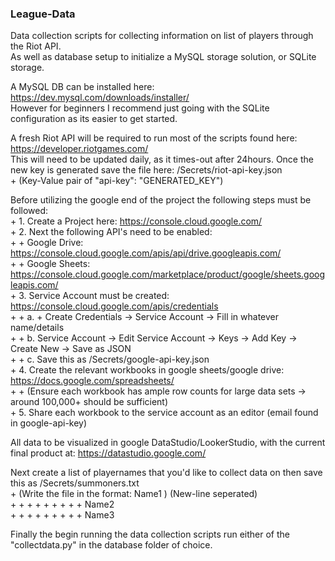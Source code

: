 ### League-Data

Data collection scripts for collecting information on list of players through the Riot API.  
As well as database setup to initialize a MySQL storage solution, or SQLite storage.  

A MySQL DB can be installed here: https://dev.mysql.com/downloads/installer/  
However for beginners I recommend just going with the SQLite configuration as its easier to get started.  

A fresh Riot API will be required to run most of the scripts found here: https://developer.riotgames.com/  
This will need to be updated daily, as it times-out after 24hours. Once the new key is generated save the file here: /Secrets/riot-api-key.json  
    + (Key-Value pair of "api-key": "GENERATED_KEY")  

Before utilizing the google end of the project the following steps must be followed:  
    + 1. Create a Project here: https://console.cloud.google.com/  
    + 2. Next the following API's need to be enabled:  
    +     +  Google Drive: https://console.cloud.google.com/apis/api/drive.googleapis.com/  
    +     +  Google Sheets: https://console.cloud.google.com/marketplace/product/google/sheets.googleapis.com/  
    + 3. Service Account must be created: https://console.cloud.google.com/apis/credentials  
    +     +  a. + Create Credentials -> Service Account -> Fill in whatever name/details  
    +     +  b. Service Account -> Edit Service Account -> Keys -> Add Key -> Create New -> Save as JSON  
    +     +  c. Save this as /Secrets/google-api-key.json  
    + 4. Create the relevant workbooks in google sheets/google drive: https://docs.google.com/spreadsheets/  
    +     +  (Ensure each workbook has ample row counts for large data sets -> around 100,000+ should be sufficient)  
    + 5. Share each workbook to the service account as an editor (email found in google-api-key)  

All data to be visualized in google DataStudio/LookerStudio, with the current final product at: https://datastudio.google.com/  

Next create a list of playernames that you'd like to collect data on then save this as /Secrets/summoners.txt  
    +  (Write the file in the format:  Name1   ) (New-line seperated)  
    +     +     +     +     +     +     +     +     + Name2  
    +     +     +     +     +     +     +     +     + Name3  

Finally the begin running the data collection scripts run either of the "collectdata.py" in the database folder of choice.  